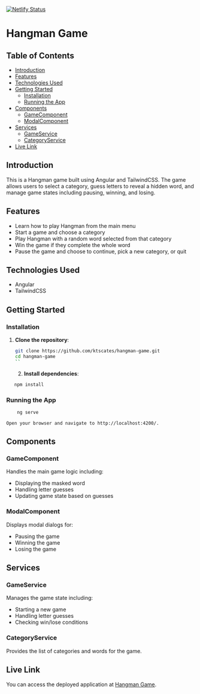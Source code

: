 [![Netlify Status](https://api.netlify.com/api/v1/badges/9d39c865-819a-4b06-b77c-53d87a72dd9d/deploy-status)](https://app.netlify.com/sites/ktscates-hangman/deploys)

# Hangman Game

## Table of Contents

- [Introduction](#introduction)
- [Features](#features)
- [Technologies Used](#technologies-used)
- [Getting Started](#getting-started)
  - [Installation](#installation)
  - [Running the App](#running-the-app)
- [Components](#components)
  - [GameComponent](#gamecomponent)
  - [ModalComponent](#modalcomponent)
- [Services](#services)
  - [GameService](#gameservice)
  - [CategoryService](#categoryservice)
- [Live Link](#live-link)

## Introduction

This is a Hangman game built using Angular and TailwindCSS. The game allows users to select a category, guess letters to reveal a hidden word, and manage game states including pausing, winning, and losing.

## Features

- Learn how to play Hangman from the main menu
- Start a game and choose a category
- Play Hangman with a random word selected from that category
- Win the game if they complete the whole word
- Pause the game and choose to continue, pick a new category, or quit

## Technologies Used

- Angular
- TailwindCSS

## Getting Started

### Installation

1. **Clone the repository**:

   ```bash
   git clone https://github.com/ktscates/hangman-game.git
   cd hangman-game
   ``
   ```

   2. **Install dependencies**:

```bash
   npm install
```

### Running the App

```bash
    ng serve
```

    Open your browser and navigate to http://localhost:4200/.

## Components

### GameComponent

Handles the main game logic including:

- Displaying the masked word
- Handling letter guesses
- Updating game state based on guesses

### ModalComponent

Displays modal dialogs for:

- Pausing the game
- Winning the game
- Losing the game

## Services

### GameService

Manages the game state including:

- Starting a new game
- Handling letter guesses
- Checking win/lose conditions

### CategoryService

Provides the list of categories and words for the game.

## Live Link

You can access the deployed application at [Hangman Game](https://ktscates-hangman.netlify.app/).
